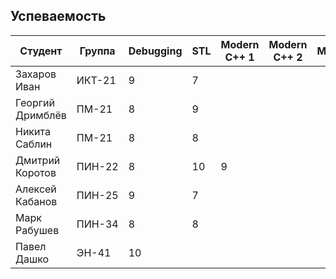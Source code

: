 ## Успеваемость

Студент|Группа|Debugging|STL|Modern C++ 1|Modern C++ 2|Multithreading|Python|Сумма
-|-|-|-|-|-|-|-|-
Захаров Иван|ИКТ-21|9|7|||||16
Георгий Дримблёв|ПМ-21|8|9|||||17
Никита Саблин|ПМ-21|8|8|||||16
Дмитрий Коротов|ПИН-22|8|10|9||||27
Алексей Кабанов|ПИН-25|9|7|||||16
Марк Рабушев|ПИН-34|8|8|||||16
Павел Дашко|ЭН-41|10||||||10
